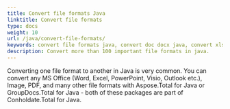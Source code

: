 ```yaml
---
title: Convert file formats Java 
linktitle: Convert file formats
type: docs
weight: 10
url: /java/convert-file-formats/
keywords: convert file formats java, convert doc docx java, convert xls xlsx java, convert word to pdf java, convert PDF to HTML java, convert html to pdf java, convert docx to pdf java, convert xlsx to pdf java, convert image to pdf java, convert AutoCad java, convert png to pdf java
description: Convert more than 100 important file formats in java.
---
```


Converting one file format to another in Java is very common. You can convert any MS Office (Word, Excel, PowerPoint, Visio, Outlook etc.), Image, PDF, and many other file formats with Aspose.Total for Java or GroupDocs.Total for Java - both of these packages are part of Conholdate.Total for Java.
